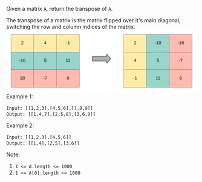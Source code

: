 Given a matrix `A`, return the transpose of `A`.

The transpose of a matrix is the matrix flipped over it's main diagonal, switching the row and column indices of the matrix.
![](hint_transpose.png)
Example 1:
```
Input: [[1,2,3],[4,5,6],[7,8,9]]
Output: [[1,4,7],[2,5,8],[3,6,9]]
```
Example 2:
```
Input: [[1,2,3],[4,5,6]]
Output: [[1,4],[2,5],[3,6]]
```

Note:

1. `1 <= A.length <= 1000`
2. `1 <= A[0].length <= 1000`